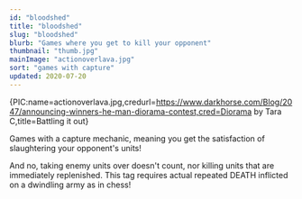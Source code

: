 ```yaml
---
id: "bloodshed"
title: "bloodshed"
slug: "bloodshed"
blurb: "Games where you get to kill your opponent"
thumbnail: "thumb.jpg"
mainImage: "actionoverlava.jpg"
sort: "games with capture"
updated: 2020-07-20
---
```


{PIC:name=actionoverlava.jpg,credurl=https://www.darkhorse.com/Blog/2047/announcing-winners-he-man-diorama-contest,cred=Diorama by Tara C,title=Battling it out}

Games with a capture mechanic, meaning you get the satisfaction of slaughtering your opponent's units!

And no, taking enemy units over doesn't count, nor killing units that are immediately replenished. This tag requires actual repeated DEATH inflicted on a dwindling army as in chess!
